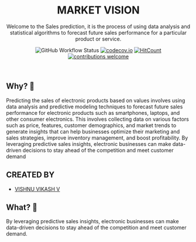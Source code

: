 <div align="center">

# MARKET VISION

Welcome to the Sales prediction, it is the process of using data analysis and statistical algorithms to forecast future sales performance for a particular product or service.

![GitHub Workflow Status](https://img.shields.io/github/actions/workflow/status/dwyl/phoenix-todo-list-tutorial/ci.yml?label=build&style=flat-square&branch=main)
[![codecov.io](https://img.shields.io/codecov/c/github/dwyl/phoenix-todo-list-tutorial/master.svg?style=flat-square)](http://codecov.io/github/dwyl/phoenix-todo-list-tutorial?branch=master)
[![HitCount](http://hits.dwyl.com/dwyl/phoenix-todo-list-tutorial.svg)](http://hits.dwyl.com/dwyl/phoenix-todo-list-tutorial)
[![contributions welcome](https://img.shields.io/badge/contributions-welcome-brightgreen.svg?style=flat-square)](https://github.com/dwyl/phoenix-todo-list-tutorial/issues)

</div>
<br />


## Why? 🤷‍

Predicting the sales of electronic products based on values involves using data analysis and predictive modeling techniques to forecast future sales performance for electronic products such as smartphones, laptops, and other consumer electronics. This involves collecting data on various factors such as price, features, customer demographics, and market trends to generate insights that can help businesses optimize their marketing and sales strategies, improve inventory management, and boost profitability. By leveraging predictive sales insights, electronic businesses can make data-driven decisions to stay ahead of the competition and meet customer demand

## CREATED BY
- [VISHNU VIKASH V](https://www.linkedin.com/in/vishnuviki10/)

## What? 💭

 By leveraging predictive sales insights, electronic businesses can make data-driven decisions to stay ahead of the competition and meet customer demand.
